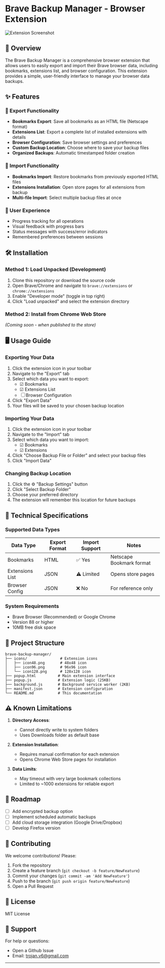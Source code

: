 # Brave Backup Manager - Browser Extension

![Extension Screenshot](https://via.placeholder.com/400x250?text=Brave+Backup+Manager+Screenshot)

## 📌 Overview

The Brave Backup Manager is a comprehensive browser extension that allows users to easily export and import their Brave browser data, including bookmarks, extensions list, and browser configuration. This extension provides a simple, user-friendly interface to manage your browser data backups.

## ✨ Features

### 🔹 Export Functionality
- **Bookmarks Export**: Save all bookmarks as an HTML file (Netscape format)
- **Extensions List**: Export a complete list of installed extensions with details
- **Browser Configuration**: Save browser settings and preferences
- **Custom Backup Location**: Choose where to save your backup files
- **Organized Backups**: Automatic timestamped folder creation

### 🔹 Import Functionality
- **Bookmarks Import**: Restore bookmarks from previously exported HTML files
- **Extensions Installation**: Open store pages for all extensions from backup
- **Multi-file Import**: Select multiple backup files at once

### 🔹 User Experience
- Progress tracking for all operations
- Visual feedback with progress bars
- Status messages with success/error indicators
- Remembered preferences between sessions

## 🛠️ Installation

### Method 1: Load Unpacked (Development)
1. Clone this repository or download the source code
2. Open Brave/Chrome and navigate to `brave://extensions` or `chrome://extensions`
3. Enable "Developer mode" (toggle in top right)
4. Click "Load unpacked" and select the extension directory

### Method 2: Install from Chrome Web Store
*(Coming soon - when published to the store)*

## 🖥️ Usage Guide

### Exporting Your Data
1. Click the extension icon in your toolbar
2. Navigate to the "Export" tab
3. Select which data you want to export:
   - ☑ Bookmarks
   - ☑ Extensions List
   - ☐ Browser Configuration
4. Click "Export Data"
5. Your files will be saved to your chosen backup location

### Importing Your Data
1. Click the extension icon in your toolbar
2. Navigate to the "Import" tab
3. Select which data you want to import:
   - ☑ Bookmarks
   - ☑ Extensions
4. Click "Choose Backup File or Folder" and select your backup files
5. Click "Import Data"

### Changing Backup Location
1. Click the ⚙️ "Backup Settings" button
2. Click "Select Backup Folder"
3. Choose your preferred directory
4. The extension will remember this location for future backups

## 🔧 Technical Specifications

### Supported Data Types
| Data Type       | Export Format | Import Support | Notes                     |
|-----------------|---------------|----------------|---------------------------|
| Bookmarks       | HTML          | ✅ Yes         | Netscape Bookmark format  |
| Extensions List | JSON          | ⚠️ Limited    | Opens store pages         |
| Browser Config  | JSON          | ❌ No          | For reference only        |

### System Requirements
- Brave Browser (Recommended) or Google Chrome
- Version 88 or higher
- 10MB free disk space

## 📂 Project Structure

```text
brave-backup-manager/
├── icons/               # Extension icons
│   ├── icon48.png       # 48x48 icon
│   ├── icon96.png       # 96x96 icon
│   └── icon128.png      # 128x128 icon
├── popup.html          # Main extension interface
├── popup.js            # Extension logic (25KB)
├── background.js       # Background service worker (2KB)
├── manifest.json       # Extension configuration
└── README.md           # This documentation
```


## ⚠️ Known Limitations

1. **Directory Access**: 
   - Cannot directly write to system folders
   - Uses Downloads folder as default base

2. **Extension Installation**: 
   - Requires manual confirmation for each extension
   - Opens Chrome Web Store pages for installation

3. **Data Limits**:
   - May timeout with very large bookmark collections
   - Limited to ~1000 extensions for reliable export

## 🚀 Roadmap

- [ ] Add encrypted backup option
- [ ] Implement scheduled automatic backups
- [ ] Add cloud storage integration (Google Drive/Dropbox)
- [ ] Develop Firefox version

## 🤝 Contributing

We welcome contributions! Please:

1. Fork the repository
2. Create a feature branch (`git checkout -b feature/NewFeature`)
3. Commit your changes (`git commit -am 'Add NewFeature'`)
4. Push to the branch (`git push origin feature/NewFeature`)
5. Open a Pull Request

## 📜 License

MIT License

## 📧 Support

For help or questions:
- Open a Github Issue
- Email: trojan.v6@gmail.com

---


